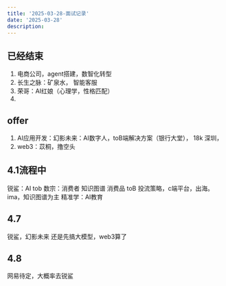 ```yaml
---
title: '2025-03-28-面试记录'
date: '2025-03-28'
description:
---
```


## 已经结束
1. 电商公司，agent搭建，数智化转型
2. 长生之脉：矿泉水， 智能客服
3. 荣哥：AI红娘（心理学，性格匹配）
4. 

## offer
1. AI应用开发：幻影未来：AI数字人，toB端解决方案（银行大堂）， 18k 深圳，
2. web3：苡桐，撸空头

## 4.1流程中

锐鲨：AI tob
数宗：消费者 知识图谱 消费品 toB 投流策略，c端平台，出海。ima，知识图谱为主
精准学：AI教育


## 4.7
锐鲨，幻影未来
还是先搞大模型，web3算了

## 4.8 
网易待定，大概率去锐鲨